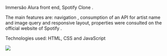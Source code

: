 Immersão Alura front end, Spotify Clone .

The main features are: navigation , consumption of an API for artist name and image query and responsive layout, properties were consulted on the official website of Spotify .

Technologies used:
HTML, CSS and JavaScript
 
<img src="assets/icons/spotify.JPG">

